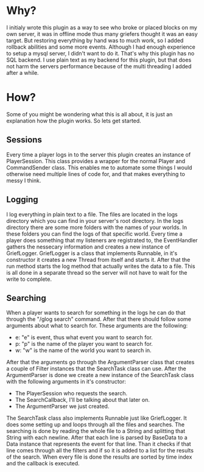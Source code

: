 
# Why? #

I initialy wrote this plugin as a way to see who broke or placed blocks on my own server,
it was in offline mode thus many griefers thought it was an easy target.
But restoring everything by hand was to much work, so I added rollback abilities and some
more events.
Although I had enough experience to setup a mysql server, I didn't want to do it. That's why
this plugin has no SQL backend. I use plain text as my backend for this plugin, but that does
not harm the servers performance because of the multi threading I added after a while.

# How? #

Some of you might be wondering what this is all about, it is just an explanation how the plugin
works. So lets get started.

## Sessions ##

Every time a player logs in to the server this plugin creates an instance of PlayerSession.
This class provides a wrapper for the normal Player and CommandSender class. This enables me to
automate some things I would otherwise need multiple lines of code for, and that makes everything
to messy I think.

## Logging ##

I log everything in plain text to a file. The files are located in the logs directory which you can
find in your server's root directory. In the logs directory there are some more folders with the
names of your worlds. In these folders you can find the logs of that specific world.
Every time a player does something that my listeners are registrated to, the EventHandler gathers
the nessecary information and creates a new instance of GriefLogger.
GriefLogger is a class that implements Runnable, in it's constructor it creates a new Thread
from itself and starts it. After that the run method starts the log method that actually writes
the data to a file. This is all done in a separate thread so the server will not have to wait
for the write to complete.

## Searching ##

When a player wants to search for something in the logs he can do that through the "/glog search"
command. After that there should follow some arguments about what to search for.
These arguments are the following:
* e: "e" is event, thus what event you want to search for.
* p: "p" is the name of the player you want to search for.
* w: "w" is the name of the world you want to search in.

After that the arguments go through the ArgumentParser class that creates a couple of Filter instances
that the SearchTask class can use. After the ArgumentParser is done we create a new instance of
the SearchTask class with the following arguments in it's constructor:
* The PlayerSession who requests the search.
* The SearchCallback, I'll be talking about that later on.
* The ArgumentParser we just created.

The SearchTask class also implements Runnable just like GriefLogger. It does some setting up and
loops through all the files and searches.
The searching is done by reading the whole file to a String and splitting that String with each newline.
After that each line is parsed by BaseData to a Data instance that represents the event for that line.
Than it checks if that line comes through all the filters and if so it is added to a list for the results
of the search. When every file is done the results are sorted by time index and the callback is executed.
